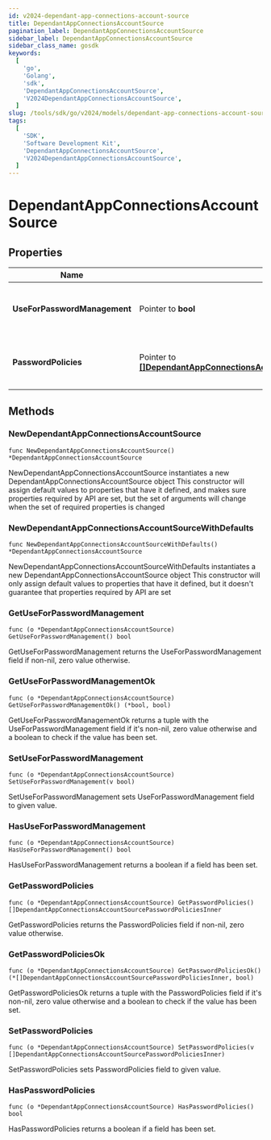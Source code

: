 ```yaml
---
id: v2024-dependant-app-connections-account-source
title: DependantAppConnectionsAccountSource
pagination_label: DependantAppConnectionsAccountSource
sidebar_label: DependantAppConnectionsAccountSource
sidebar_class_name: gosdk
keywords:
  [
    'go',
    'Golang',
    'sdk',
    'DependantAppConnectionsAccountSource',
    'V2024DependantAppConnectionsAccountSource',
  ]
slug: /tools/sdk/go/v2024/models/dependant-app-connections-account-source
tags:
  [
    'SDK',
    'Software Development Kit',
    'DependantAppConnectionsAccountSource',
    'V2024DependantAppConnectionsAccountSource',
  ]
---
```


# DependantAppConnectionsAccountSource

## Properties

| Name | Type | Description | Notes |
| --- | --- | --- | --- |
| **UseForPasswordManagement** | Pointer to **bool** | Use this Account Source for password management | [optional] [default to false] |
| **PasswordPolicies** | Pointer to [**[]DependantAppConnectionsAccountSourcePasswordPoliciesInner**](dependant-app-connections-account-source-password-policies-inner) | A list of Password Policies for this Account Source | [optional] |

## Methods

### NewDependantAppConnectionsAccountSource

`func NewDependantAppConnectionsAccountSource() *DependantAppConnectionsAccountSource`

NewDependantAppConnectionsAccountSource instantiates a new DependantAppConnectionsAccountSource object This constructor will assign default values to properties that have it defined, and makes sure properties required by API are set, but the set of arguments will change when the set of required properties is changed

### NewDependantAppConnectionsAccountSourceWithDefaults

`func NewDependantAppConnectionsAccountSourceWithDefaults() *DependantAppConnectionsAccountSource`

NewDependantAppConnectionsAccountSourceWithDefaults instantiates a new DependantAppConnectionsAccountSource object This constructor will only assign default values to properties that have it defined, but it doesn't guarantee that properties required by API are set

### GetUseForPasswordManagement

`func (o *DependantAppConnectionsAccountSource) GetUseForPasswordManagement() bool`

GetUseForPasswordManagement returns the UseForPasswordManagement field if non-nil, zero value otherwise.

### GetUseForPasswordManagementOk

`func (o *DependantAppConnectionsAccountSource) GetUseForPasswordManagementOk() (*bool, bool)`

GetUseForPasswordManagementOk returns a tuple with the UseForPasswordManagement field if it's non-nil, zero value otherwise and a boolean to check if the value has been set.

### SetUseForPasswordManagement

`func (o *DependantAppConnectionsAccountSource) SetUseForPasswordManagement(v bool)`

SetUseForPasswordManagement sets UseForPasswordManagement field to given value.

### HasUseForPasswordManagement

`func (o *DependantAppConnectionsAccountSource) HasUseForPasswordManagement() bool`

HasUseForPasswordManagement returns a boolean if a field has been set.

### GetPasswordPolicies

`func (o *DependantAppConnectionsAccountSource) GetPasswordPolicies() []DependantAppConnectionsAccountSourcePasswordPoliciesInner`

GetPasswordPolicies returns the PasswordPolicies field if non-nil, zero value otherwise.

### GetPasswordPoliciesOk

`func (o *DependantAppConnectionsAccountSource) GetPasswordPoliciesOk() (*[]DependantAppConnectionsAccountSourcePasswordPoliciesInner, bool)`

GetPasswordPoliciesOk returns a tuple with the PasswordPolicies field if it's non-nil, zero value otherwise and a boolean to check if the value has been set.

### SetPasswordPolicies

`func (o *DependantAppConnectionsAccountSource) SetPasswordPolicies(v []DependantAppConnectionsAccountSourcePasswordPoliciesInner)`

SetPasswordPolicies sets PasswordPolicies field to given value.

### HasPasswordPolicies

`func (o *DependantAppConnectionsAccountSource) HasPasswordPolicies() bool`

HasPasswordPolicies returns a boolean if a field has been set.
